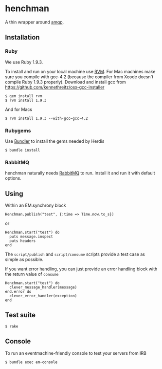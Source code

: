 # henchman

A thin wrapper around [amqp](https://github.com/ruby-amqp/amqp).

## Installation

### Ruby

We use Ruby 1.9.3. 

To install and run on your local machine use [RVM](https://rvm.beginrescueend.com/). 
For Mac machines make sure you compile with gcc-4.2 (because the compiler from Xcode doesn't compile Ruby 1.9.3 properly). 
Download and install gcc from https://github.com/kennethreitz/osx-gcc-installer 

    $ gem install rvm
    $ rvm install 1.9.3

And for Macs

    $ rvm install 1.9.3 --with-gcc=gcc-4.2

### Rubygems

Use [Bundler](http://gembundler.com/) to install the gems needed by Herdis

    $ bundle install

### RabbitMQ

henchman naturally needs [RabbitMQ](http://www.rabbitmq.com/) to run. Install it and run it with default options.

## Using

Within an EM.synchrony block

    Henchman.publish("test", {:time => Time.now.to_s})

or

    Henchman.start("test") do
      puts message.inspect
      puts headers
    end

The `script/publish` and `script/consume` scripts provide a test case as simple as possible.

If you want error handling, you can just provide an error handling block with the return value of `consume`

    Henchman.start("test") do
      clever_message_handler(message)
    end.error do
      clever_error_handler(exception)
    end

## Test suite

    $ rake

## Console

To run an eventmachine-friendly console to test your servers from IRB

    $ bundle exec em-console
